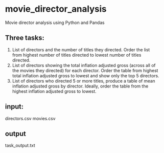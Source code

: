 # movie_director_analysis
Movie director analysis using Python and Pandas

## Three tasks:
1. List of directors and the number of titles they directed. Order the list from highest number of titles directed to lowest number of titles directed.
2. List of directors showing the total inflation adjusted gross (across all of the movies they directed) for each director. Order the table from highest total inflation adjusted gross to lowest and show only the top 5 directors.
3. List of directors who directed 5 or more titles, produce a table of mean inflation adjusted gross by director. Ideally, order the table from the highest inflation adjusted gross to lowest.

## input:
directors.csv 
movies.csv

## output
task_output.txt
